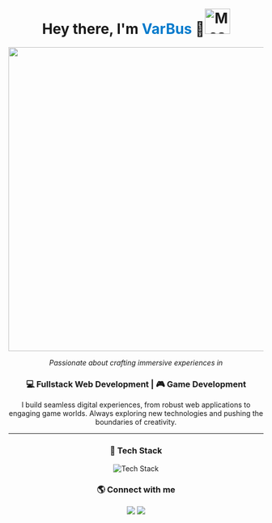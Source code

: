 <div align="center">
  <h1>Hey there, I'm <span style="color:#007acc;">VarBus</span> 👋<img src="https://i.imgur.com/veZrcC7.gif" alt="Meaow" width="50" /> </h1>
  
  <img src="https://camo.githubusercontent.com/4d6fa8bd308772d0ac584423a5c52507d4c18d9964c8a12f622632c4893be038/68747470733a2f2f772e77616c6c686176656e2e63632f66756c6c2f7a782f77616c6c686176656e2d7a786737676a2e6a7067" width="600px">
  
  <p><i>Passionate about crafting immersive experiences in</i></p>
  
  <h3>💻 Fullstack Web Development | 🎮 Game Development</h3>
  
  <p>
    I build seamless digital experiences, from robust web applications to engaging game worlds.  
    Always exploring new technologies and pushing the boundaries of creativity.
  </p>
  
  <hr>

  <h3>🚀 Tech Stack</h3>
  <p>
    <img src="https://skillicons.dev/icons?i=html,css,js,react,nodejs,python,godot,cpp,git" alt="Tech Stack">
  </p>

  <h3>🌎 Connect with me</h3>
  <p>
    <a href="https://github.com/VarBus"><img src="https://img.shields.io/badge/GitHub-VarBus-171515?style=for-the-badge&logo=github"></a>
    <a href="https://www.linkedin.com/in/marcelovarelabustinza/"><img src="https://img.shields.io/badge/LinkedIn-VarBus-0077B5?style=for-the-badge&logo=linkedin"></a>
  </p>
</div>

